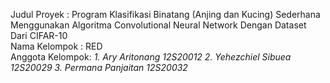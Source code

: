 Judul Proyek : Program Klasifikasi Binatang (Anjing dan Kucing) Sederhana Menggunakan Algoritma Convolutional Neural Network Dengan Dataset Dari CIFAR-10 <br>
Nama Kelompok : RED <br>
Anggota Kelompok:
*1. Ary Aritonang     12S20012*
*2. Yehezchiel Sibuea 12S20029*
*3. Permana Panjaitan 12S20032*
